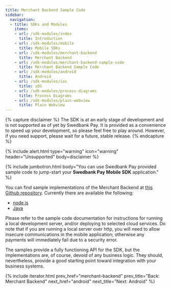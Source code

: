 ```yaml
---
title: Merchant Backend Sample Code
sidebar:
  navigation:
  - title: SDKs and Modules
    items:
    - url: /sdk-modules/index
      title: Introduction
    - url: /sdk-modules/mobile
      title: Mobile SDKs
    - url: /sdk-modules/merchant-backend
      title: Merchant Backend
    - url: /sdk-modules/merchant-backend-sample-code
      title: Merchant Backend Sample Code
    - url: /sdk-modules/android
      title: Android
    - url: /sdk-modules/ios
      title: iOS
    - url: /sdk-modules/process-diagrams
      title: Process Diagrams
    - url: /sdk-modules/plain-webview
      title: Plain Webview
---
```


{% capture disclaimer %}
The SDK is at an early stage of development
and is not supported as of yet by Swedbank Pay. It is provided as a
convenience to speed up your development, so please feel free to play around.
However, if you need support, please wait for a future, stable release.
{% endcapture %}

{% include alert.html type="warning" icon="warning" header="Unsupported"
body=disclaimer %}

{% include jumbotron.html body="You can use Swedbank Pay provided sample code to jump-start your **Swedbank Pay Mobile SDK** application." %}

You can find sample implementations of the Merchant Backend at [this Github repository][backend-samples]. Currently there are available the following:

*   [node.js][node-sample]
*   [Java][java-sample]

Please refer to the sample code documentation for instructions for running a local development server, and/or deploying to selected cloud services. Do note that if you are running a local server over http, you will need to allow insecure communications in the mobile application; otherwise any payments will immediately fail due to a security error.

The samples provide a fully functioning API for the SDK, but the implementations are, of course, devoid of any business logic. They should, nevertheless, provide a good starting point toward integration with your business systems.

{% include iterator.html prev_href="merchant-backend"
                         prev_title="Back: Merchant Backend"
                         next_href="android"
                         next_title="Next: Android" %}

[backend-samples]: https://github.com/SwedbankPay/swedbank-pay-sdk-mobile-example-merchant
[node-sample]: https://github.com/SwedbankPay/swedbank-pay-sdk-mobile-example-merchant/tree/master/examples/node.js
[java-sample]: https://github.com/SwedbankPay/swedbank-pay-sdk-mobile-example-merchant/tree/master/examples/java/merchant
